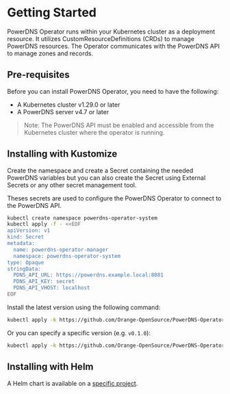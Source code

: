 # Getting Started

PowerDNS Operator runs within your Kubernetes cluster as a deployment resource. It utilizes CustomResourceDefinitions (CRDs) to manage PowerDNS resources. The Operator communicates with the PowerDNS API to manage zones and records.

## Pre-requisites

Before you can install PowerDNS Operator, you need to have the following:

* A Kubernetes cluster v1.29.0 or later
* A PowerDNS server v4.7 or later

> Note: The PowerDNS API must be enabled and accessible from the Kubernetes cluster where the operator is running.

## Installing with Kustomize

Create the namespace and create a Secret containing the needed PowerDNS variables but you can also create the Secret using External Secrets or any other secret management tool.

Theses secrets are used to configure the PowerDNS Operator to connect to the PowerDNS API.

```bash
kubectl create namespace powerdns-operator-system
kubectl apply -f - <<EOF
apiVersion: v1
kind: Secret
metadata:
  name: powerdns-operator-manager
  namespace: powerdns-operator-system
type: Opaque
stringData:
  PDNS_API_URL: https://powerdns.example.local:8081
  PDNS_API_KEY: secret
  PDNS_API_VHOST: localhost
EOF
```

Install the latest version using the following command:

```bash
kubectl apply -k https://github.com/Orange-OpenSource/PowerDNS-Operator/releases/latest/download/bundle.yaml
```

Or you can specify a specific version (e.g. `v0.1.0`):

```bash
kubectl apply -k https://github.com/Orange-OpenSource/PowerDNS-Operator/releases/download/v0.1.0/bundle.yaml
```

## Installing with Helm

A Helm chart is available on a [specific project](https://github.com/orange-opensource/PowerDNS-Operator-helm-chart).
